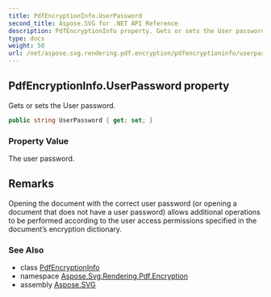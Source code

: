```yaml
---
title: PdfEncryptionInfo.UserPassword
second_title: Aspose.SVG for .NET API Reference
description: PdfEncryptionInfo property. Gets or sets the User password
type: docs
weight: 50
url: /net/aspose.svg.rendering.pdf.encryption/pdfencryptioninfo/userpassword/
---
```

## PdfEncryptionInfo.UserPassword property

Gets or sets the User password.

```csharp
public string UserPassword { get; set; }
```

### Property Value

The user password.

## Remarks

Opening the document with the correct user password (or opening a document that does not have a user password) allows additional operations to be performed according to the user access permissions specified in the document’s encryption dictionary.

### See Also

* class [PdfEncryptionInfo](../)
* namespace [Aspose.Svg.Rendering.Pdf.Encryption](../../pdfencryptioninfo/)
* assembly [Aspose.SVG](../../../)
